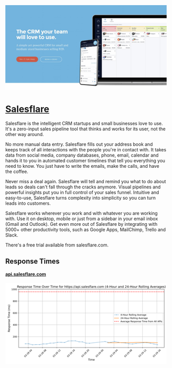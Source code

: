 [![Visit Salesflare](imagePreview.jpg)](https://salesflare.com)

# [Salesflare](https://salesflare.com)

Salesflare is the intelligent CRM startups and small businesses love to use. It's a zero-input sales pipeline tool that thinks and works for its user, not the other way around.

No more manual data entry. Salesflare fills out your address book and keeps track of all interactions with the people you're in contact with. It takes data from social media, company databases, phone, email, calendar and hands it to you in automated customer timelines that tell you everything you need to know. You just have to write the emails, make the calls, and have the coffee.

Never miss a deal again. Salesflare will tell and remind you what to do about leads so deals can't fall through the cracks anymore. Visual pipelines and powerful insights put you in full control of your sales funnel. Intuitive and easy-to-use, Salesflare turns complexity into simplicity so you can turn leads into customers.

Salesflare works wherever you work and with whatever you are working with. Use it on desktop, mobile or just from a sidebar in your email inbox (Gmail and Outlook). Get even more out of Salesflare by integrating with 5000+ other productivity tools, such as Google Apps, MailChimp, Trello and Slack.

There's a free trial available from salesflare.com.

## Response Times

#### [api.salesflare.com](https://api.salesflare.com)

![api.salesflare.com](response-time-charts/6170692e73616c6573666c6172652e636f6d.svg)
